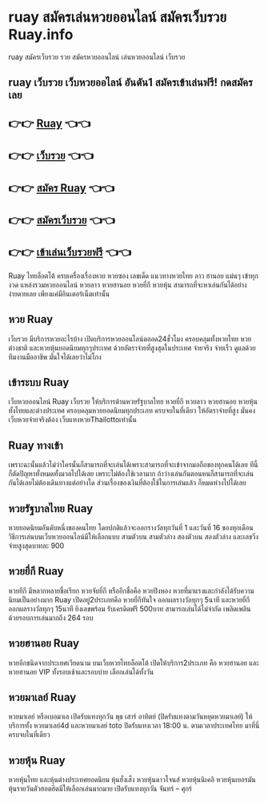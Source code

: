 # ruay สมัครเล่นหวยออนไลน์ สมัครเว็บรวย Ruay.info
ruay สมัครเว็บรวย รวย สมัครหวยออนไลน์ เล่นหวยออนไลน์ เว็บรวย
## ruay เว็บรวย เว็บหวยออไลน์ อันดัน1 สมัครเข้าเล่นฟรี! กดสมัครเลย
 ## 👉👉 [Ruay](https://bit.ly/3enAwNm) 👈👈
 ## 👉👉 [เว็บรวย](https://bit.ly/3enAwNm) 👈👈
 ## 👉👉 [สมัคร Ruay](https://bit.ly/3enAwNm) 👈👈
 ## 👉👉 [สมัครเว็บรวย](https://bit.ly/3enAwNm) 👈👈
 ## 👉👉 [เข้าเล่นเว็บรวยฟรี](https://bit.ly/3enAwNm) 👈👈
 
Ruay ไทยล็อตโต้ ครบเครื่องเรื่องหวย หวยซอง เลขเด็ด แนวทางหวยไทย ลาว ฮานอย แม่นๆ เข้าทุกงวด
แหล่งรวมหวยออนไลน์ หวยลาว หวยฮานอย หวยยี่กี หวยหุ้น
สามารถที่จะหาเล่นกันได้อย่างง่ายดายเลย เพียงแค่มีอินเตอร์เน็ตเท่านั้น


## หวย Ruay
เว็บรวย มีบริการหวยอะไรบ้าง
เปิดบริการหวยออนไลน์ตลอด24ชั่วโมง ครอบคลุมทั้งหวยไทย หวยต่างชาติ และหวยหุ้นยอดนิยมทุกๆประเทศ ด้วยอัตราจ่ายที่สูงสุดในประเทศ จ่ายจริง จ่ายเร็ว ดูแลด้วยทีมงานมืออาชีพ มั่นใจได้เลยว่าไม่โกง

## เข้าระบบ Ruay
เว็บหวยออนไลน์ Ruay เว็บรวย ให้บริการด้านหวยรัฐบาลไทย หวยยี่กี หวยลาว หวยฮานอย หวยหุ้นทั้งไทยและต่างประเทศ ครอบคลุมหวยยอดนิยมทุกประเภท ครบจบในที่เดียว ให้อัตราจ่ายที่สูง มั่นคง เว็บหวยจ่ายจริงต้อง เว็บแทงหวยThailottoเท่านั้น

## Ruay ทางเข้า
เพราะฉะนั้นแล้วไม่ว่าใครนั้นก็สามารถที่จะเล่นได้เพราะสามารถที่จะเข้าจากมอถือของทุกคนได้เลย ทีนี้ก็ตัดปัญหาทั้งหมดทั้งมวลไปได้เลย เพราะไม่ต้องใช้เวลามาก ถ้าว่างเล่นกันตอนหนก็สามารถที่จะเล่นกันได้เลยไม่ต้องเดินทางแต่อย่างใด ส่วนเรื่องของเงินที่ต้องใช้ในการเล่นแล้ว ก็หมดห่วงไปได้เลย

## หวยรัฐบาลไทย Ruay
หวยยอดนิยมอันดับหนึ่งของคนไทย โดยปกติแล้วจะออกรางวัลทุกวันที่ 1 และวันที่ 16 ของทุกเดือน วิธีการเล่นบนเว็บหวยออนไลน์มีให้เลือกแบบ สามตัวบน สามตัวล่าง สองตัวบน สองตัวล่าง และเลขวิ่ง จ่ายสูงสุดบาทละ 900

## หวยยี่กี Ruay
หวยยีกี มีหลากหลายชื่อเรียก หวยจับยี่กี หรืออีกชื่อคือ หวยปิงหอง หวยที่มาแรงและกำลังได้รับความนิยมเป็นอย่างมาก Ruay เปิดอยู่2ประเภทคือ หวยยี่กีทันใจ ออกผลรางวัลทุกๆ 5นาที และหวยยี่กี ออกผลรางวัลทุกๆ 15นาที ยิงเลขพร้อม รับเครดิตฟรี 500บาท สามารถเล่นได้ไม่จำกัด เพลิดเพลินด้วยรอบการเล่นมากถึง 264 รอบ

## หวยฮานอย Ruay
หวยอีกชนิดจากประเทศเวียดนาม บนเว็บหวยไทยล็อตโต้ เปิดให้บริการ2ประเภท คือ หวยฮานอย และหวยฮานอย VIP ทั้งรอบเช้าและรอบบ่าย เลือกเล่นได้ทั้งวัน

## หวยมาเลย์ Ruay
หวยมาเลย์ หรือเบอมาเล เปิดรับแทงทุกวัน พุธ เสาร์ อาทิตย์ (ปิดรับแทงตามวันหยุดหวยมาเลย์) ให้บริการทั้ง หวยมาเลย์4d และหวยมาเลย์ toto ปิดรับแทงเวลา 18:00 น. ตามเวลาประเทศไทย  มาที่นี่ครบจบในที่เดียว

## หวยหุ้น Ruay
หวยหุ้นไทย และหุ้นต่างประเทศยอดนิยม หุ้นฮั่งเส็ง หวยหุ้นดาวโจนส์ หวยหุ้นนิเคอิ หวยหุ้นเยอรมัน หุ้นรายวันตัวฮอตฮิตมีให้เลือกเล่นมากมาย เปิดรับแทงทุกวัน จันทร์ – ศุกร์
